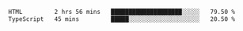 <!--START_SECTION:waka-->

```txt
HTML         2 hrs 56 mins   ████████████████████░░░░░   79.50 %
TypeScript   45 mins         █████░░░░░░░░░░░░░░░░░░░░   20.50 %
```

<!--END_SECTION:waka-->
